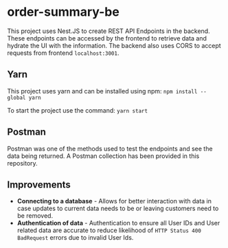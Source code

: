 # order-summary-be

This project uses Nest.JS to create REST API Endpoints in the backend. These endpoints can be accessed by the frontend to retrieve data and hydrate the UI with the information. The backend also uses CORS to accept requests from frontend `localhost:3001`.

## Yarn

This project uses yarn and can be installed using npm: `npm install --global yarn`

To start the project use the command: `yarn start`

## Postman

Postman was one of the methods used to test the endpoints and see the data being returned. A Postman collection has been provided in this repository.

## Improvements
- **Connecting to a database** - Allows for better interaction with data in case updates to current data needs to be or leaving customers need to be removed.
- **Authentication of data** - Authentication to ensure all User IDs and User related data are accurate to reduce likelihood of `HTTP Status 400 BadRequest` errors due to invalid User Ids. 
